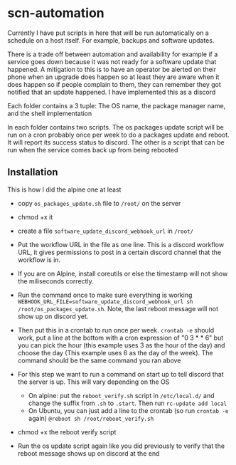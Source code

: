 # scn-automation
Currently I have put scripts in here that will be run automatically on a schedule on a host itself. For example, backups and software updates. 

There is a trade off between automation and availability for example if a service goes down because it was not ready for a software update that happened. A mitigation to this is to have an operator be alerted on their phone when an upgrade does happen so at least they are aware when it does happen so if people complain to them, they can remember they got notified that an update happened. I have implemented this as a discord

Each folder contains a 3 tuple: The OS name, the package manager name, and the shell implementation

In each folder contains two scripts. The os packages update script will be run on a cron probably once per week to do a packages update and reboot. It will report its success status to discord. The other is a script that can be run when the service comes back up from being rebooted

## Installation
This is how I did the alpine one at least


- copy `os_packages_update.sh` file to `/root/` on the server
- chmod +x it
- create a file `software_update_discord_webhook_url` in `/root/`
- Put the workflow URL in the file as one line. This is a discord workflow URL, it gives permissions to post in a certain discord channel that the workflow is in. 
- If you are on Alpine, install coreutils or else the timestamp will not show the miliseconds correctly.
- Run the command once to make sure everything is working `WEBHOOK_URL_FILE=software_update_discord_webhook_url sh /root/os_packages_update.sh`. Note, the last reboot message will not show up on  discord yet.
- Then put this in a crontab to run once per week. `crontab -e` should work, put a line at the bottom with a cron expression of "0 3 * * 6" but you can pick the hour (this example uses 3 as the hour of the day) and choose the day (This example uses 6 as the day of the week). The command should be the same command you ran above
- For this step we want to run a command on start up to tell discord that the server is up. This will vary depending on the OS
  - On alpine: put the `reboot_verify.sh` script in `/etc/local.d/` and change the suffix from `.sh` to `.start`. Then run `rc-update add local`
  - On Ubuntu, you can just add a line to the crontab (so run `crontab -e` again) `@reboot sh /root/reboot_verify.sh`

- chmod +x the reboot verify script
- Run the  os update script again like you did previously to verify that the reboot message shows up on discord at the end
